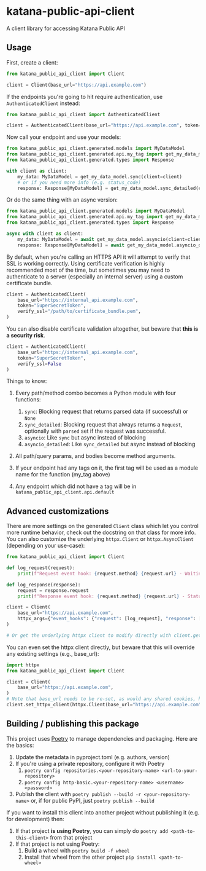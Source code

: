 # katana-public-api-client

A client library for accessing Katana Public API

## Usage

First, create a client:

```python
from katana_public_api_client import Client

client = Client(base_url="https://api.example.com")
```

If the endpoints you're going to hit require authentication, use `AuthenticatedClient`
instead:

```python
from katana_public_api_client import AuthenticatedClient

client = AuthenticatedClient(base_url="https://api.example.com", token="SuperSecretToken")
```

Now call your endpoint and use your models:

```python
from katana_public_api_client.generated.models import MyDataModel
from katana_public_api_client.generated.api.my_tag import get_my_data_model
from katana_public_api_client.generated.types import Response

with client as client:
    my_data: MyDataModel = get_my_data_model.sync(client=client)
    # or if you need more info (e.g. status_code)
    response: Response[MyDataModel] = get_my_data_model.sync_detailed(client=client)
```

Or do the same thing with an async version:

```python
from katana_public_api_client.generated.models import MyDataModel
from katana_public_api_client.generated.api.my_tag import get_my_data_model
from katana_public_api_client.generated.types import Response

async with client as client:
    my_data: MyDataModel = await get_my_data_model.asyncio(client=client)
    response: Response[MyDataModel] = await get_my_data_model.asyncio_detailed(client=client)
```

By default, when you're calling an HTTPS API it will attempt to verify that SSL is
working correctly. Using certificate verification is highly recommended most of the
time, but sometimes you may need to authenticate to a server (especially an internal
server) using a custom certificate bundle.

```python
client = AuthenticatedClient(
    base_url="https://internal_api.example.com",
    token="SuperSecretToken",
    verify_ssl="/path/to/certificate_bundle.pem",
)
```

You can also disable certificate validation altogether, but beware that **this is a
security risk**.

```python
client = AuthenticatedClient(
    base_url="https://internal_api.example.com",
    token="SuperSecretToken",
    verify_ssl=False
)
```

Things to know:

1. Every path/method combo becomes a Python module with four functions:

   1. `sync`: Blocking request that returns parsed data (if successful) or `None`
   1. `sync_detailed`: Blocking request that always returns a `Request`, optionally with
      `parsed` set if the request was successful.
   1. `asyncio`: Like `sync` but async instead of blocking
   1. `asyncio_detailed`: Like `sync_detailed` but async instead of blocking

1. All path/query params, and bodies become method arguments.

1. If your endpoint had any tags on it, the first tag will be used as a module name for
   the function (my_tag above)

1. Any endpoint which did not have a tag will be in
   `katana_public_api_client.api.default`

## Advanced customizations

There are more settings on the generated `Client` class which let you control more
runtime behavior, check out the docstring on that class for more info. You can also
customize the underlying `httpx.Client` or `httpx.AsyncClient` (depending on your
use-case):

```python
from katana_public_api_client import Client

def log_request(request):
    print(f"Request event hook: {request.method} {request.url} - Waiting for response")

def log_response(response):
    request = response.request
    print(f"Response event hook: {request.method} {request.url} - Status {response.status_code}")

client = Client(
    base_url="https://api.example.com",
    httpx_args={"event_hooks": {"request": [log_request], "response": [log_response]}},
)

# Or get the underlying httpx client to modify directly with client.get_httpx_client() or client.get_async_httpx_client()
```

You can even set the httpx client directly, but beware that this will override any
existing settings (e.g., base_url):

```python
import httpx
from katana_public_api_client import Client

client = Client(
    base_url="https://api.example.com",
)
# Note that base_url needs to be re-set, as would any shared cookies, headers, etc.
client.set_httpx_client(httpx.Client(base_url="https://api.example.com", proxies="http://localhost:8030"))
```

## Building / publishing this package

This project uses [Poetry](https://python-poetry.org/) to manage dependencies and
packaging. Here are the basics:

1. Update the metadata in pyproject.toml (e.g. authors, version)
1. If you're using a private repository, configure it with Poetry
   1. `poetry config repositories.<your-repository-name> <url-to-your-repository>`
   1. `poetry config http-basic.<your-repository-name> <username> <password>`
1. Publish the client with `poetry publish --build -r <your-repository-name>` or, if for
   public PyPI, just `poetry publish --build`

If you want to install this client into another project without publishing it (e.g. for
development) then:

1. If that project **is using Poetry**, you can simply do
   `poetry add <path-to-this-client>` from that project
1. If that project is not using Poetry:
   1. Build a wheel with `poetry build -f wheel`
   1. Install that wheel from the other project `pip install <path-to-wheel>`
